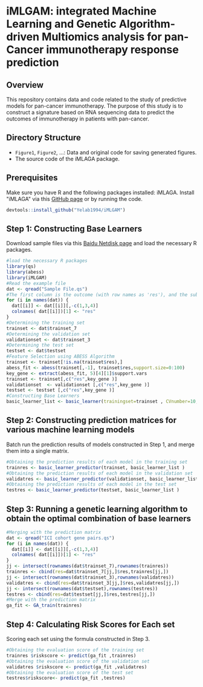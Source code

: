 # iMLGAM: integrated Machine Learning and Genetic Algorithm-driven Multiomics analysis for pan-Cancer immunotherapy response prediction

## Overview

This repository contains data and code related to the study of predictive models for pan-cancer immunotherapy. The purpose of this study is to construct a signature based on RNA sequencing data to predict the outcomes of immunotherapy in patients with pan-cancer.

## Directory Structure

- `Figure1`, `Figure2`, ...: Data and original code for saving generated figures.
- The source code of the iMLAGA package.

## Prerequisites

Make sure you have R and the following packages installed: iMLAGA. Install "iMLAGA" via this [GitHub page](https://github.com/Yelab1994/iMLAGA) or by running the code.

```R
devtools::install_github("Yelab1994/iMLGAM")
```
## Step 1: Constructing Base Learners
Download sample files via this [Baidu Netdisk page](https://pan.baidu.com/s/1hlTEJXgVYTQfrrMBXHe-RA?pwd=s8hr) and load the necessary R packages.

```R
#load the necessary R packages
library(qs)
library(abess)
library(iMLGAM)
#Read the example file
dat <- qread("Sample File.qs")
#The first column is the outcome (with row names as 'res'), and the subsequent columns are features.
for (i in names(dat)) {
  dat[[i]] <- dat[[i]][,-c(1,3,4)]
  colnames( dat[[i]])[1] <- "res"
}
#Determining the training set
trainset <- dat$trainset_7
#Determining the validation set
validationset <- dat$trainset_3
#Determining the test set 
testset <- dat$testset 
#Feature Selection using ABESS Algorithm
trainset <- trainset[!is.na(trainset$res),]
abess_fit <- abess(trainset[,-1], trainset$res,support.size=0:100)
key_gene <- extract(abess_fit, 5)[4][1]$support.vars
trainset <- trainset[,c("res",key_gene )]
validationset  <- validationset [,c("res",key_gene )]
testset <- testset [,c("res",key_gene )]
#Constructing Base Learners
basic_learner_list <- basic_learner(trainingset=trainset , CVnumber=10, Cvrepeats=5, ncore=8)
```

## Step 2: Constructing prediction matrices for various machine learning models
Batch run the prediction results of models constructed in Step 1, and merge them into a single matrix.
```R
#Obtaining the prediction results of each model in the training set
trainres <- basic_learner_predictor(trainset, basic_learner_list )
#Obtaining the prediction results of each model in the validation set
validatres <- basic_learner_predictor(validationset, basic_learner_list )
#Obtaining the prediction results of each model in the test set
testres <- basic_learner_predictor(testset, basic_learner_list )
```

## Step 3: Running a genetic learning algorithm to obtain the optimal combination of base learners
```R
#Merging with the prediction matrix
dat <- qread("ICI cohort gene pairs.qs")
for (i in names(dat)) {
  dat[[i]] <- dat[[i]][,-c(1,3,4)]
  colnames( dat[[i]])[1] <- "res"
}
jj <- intersect(rownames(dat$trainset_7),rownames(trainres))
trainres <- cbind(res=dat$trainset_7[jj,]$res,trainres[jj,])
jj <- intersect(rownames(dat$trainset_3),rownames(validatres))
validatres <- cbind(res=dat$trainset_3[jj,]$res,validatres[jj,])
jj <- intersect(rownames(dat$testset),rownames(testres))
testres <- cbind(res=dat$testset[jj,]$res,testres[jj,])
#Merge with the prediction matrix
ga_fit <- GA_train(trainres)
```

## Step 4: Calculating Risk Scores for Each set
Scoring each set using the formula constructed in Step 3.
```R
#Obtaining the evaluation score of the training set
trainres $riskscore <- predict(ga_fit ,trainres)
#Obtaining the evaluation score of the validation set
validatres $riskscore <- predict(ga_fit ,validatres)
#Obtaining the evaluation score of the test set
testres$riskscore<- predict(ga_fit ,testres)
```
